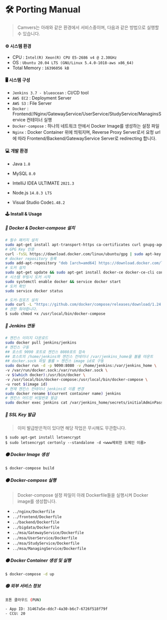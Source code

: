 # 🛠 Porting Manual

> Camvers는 아래와 같은 환경에서 서비스중이며, 다음과 같은 방법으로 실행할 수 있습니다.

#### ⚙️ 시스템 환경

- CPU : `Intel(R) Xeon(R) CPU E5-2686 v4 @ 2.30GHz`
- OS : `Ubuntu 20.04 LTS (GNU/Linux 5.4.0-1018-aws x86_64)`
- Total Memory : `16396056 kB`

#### 🖥 시스템 구성

- `Jenkins 3.7 - blueocean` : CI/CD tool
- `AWS EC2` : Deployment Server
- `AWS S3` : File Server
- `Docker` : Frontend//Nginx/GatewayService/UserService/StudyService/ManaginsService 컨테이너 실행
- `Docker-compose` : 하나의 네트워크 안에서 Docker Image를 생성하는 설정 파일
- `Nginx` : Docker Container 위에 띄워지며, Reverse Proxy Server로서 요청 url에 따라 Frontend/Backend/GatewayService Server로 redirecting 합니다.

#### 💻 개발 환경

- Java `1.8`

- MySQL `8.0`

- IntelliJ IDEA ULTIMATE `2021.3`

- Node.js `14.8.3 LTS`

- Visual Studio Code`1.48.2`

#### 🕹 Install & Usage

##### 🔵 Docker & Docker-compose 설치

```bash
# 필수 패키지 설치
sudo apt-get install apt-transport-https ca-certificates curl gnupg-agent software-properties-common
# GPG Key 인증
curl -fsSL https://download.docker.com/linux/ubuntu/gpg | sudo apt-key add -
# docker repository 등록
sudo add-apt-repository "deb [arch=amd64] https://download.docker.com/linux/ubuntu $(lsb_release -cs) stable"
# 도커 설치
sudo apt-get update && sudo apt-get install docker-ce docker-ce-cli containerd.io
# 시스템 부팅시 도커 시작
sudo systemctl enable docker && service docker start
# 도커 확인
sudo service docker status

# 도커-컴포즈 설치
sudo curl -L "https://github.com/docker/compose/releases/download/1.24.1/docker-compose-$(uname -s)-$(uname -m)" -o /usr/local/bin/docker-compose
# 권한 줘야합니다.
$ sudo chmod +x /usr/local/bin/docker-compose
```

##### 🔵 Jenkins 연동

```bash
# 젠킨스 이미지 다운로드
sudo docker pull jenkins/jenkins
# 젠킨스 구동
## 호스트 9090 포트로 젠킨스 8080포트 접속
## 호스트의 /home/jenkins와 젠킨스 컨테이너 /var/jenkins_home을 볼륨 마운트
## docker.sock 파일 볼륨 > 젠킨스 image id로 구동
sudo docker run -d -p 9090:8080 -v /home/jenkins:/var/jenkins_home \
-v /var/run/docker.sock:/var/run/docker.sock \
-v $(which docker):/usr/bin/docker \
-v /usr/local/bin/docker-compose:/usr/local/bin/docker-compose \
-u root $(image id)
# 현재 젠킨스 컨테이너 jenkins로 이름 변경
sudo docker rename $(current container name) jenkins
# 젠킨스 어드민 비밀번호 발급
sudo docker exec jenkins cat /var/jenkins_home/secrets/initialAdminPassword
```

##### 🔵 SSL Key 발급

> 이미 발급받은적이 있다면 해당 작업은 무시해도 무관합니다.

```
$ sudo apt-get install letsencrypt
$ sudo letsencrypt certonly --standalone -d <www제외한 도메인 이름>
```

##### 🟠 Docker Image 생성

```bash
$ docker-compose build
```

##### 🟠 Docker-compose 실행

> Docker-compose 설정 파일이 아래 Dockerfile들을 실행시켜 Docker image를 생성합니다.

- `../nginx/Dockerfile`
- `../frontend/Dockerfile`
- `../backend/Dockerfile`
- `../bigdata/Dockerfile`
- `../msa/GatewayService/Dockerfile`
- `../msa/UserService/Dockerfile`
- `../msa/StudyService/Dockerfile`
- `../msa/ManagingService/Dockerfile`

##### 🟠 Docker Container 생성 및 실행

```bash
$ docker-compose -d up
```

##### **🟢** 외부 서비스 정보

```bash
포톤 클라우드 (PUN)

- App ID: 31467a5e-ddc7-4a30-b6c7-6726f518f79f
- CCU: 20

```
